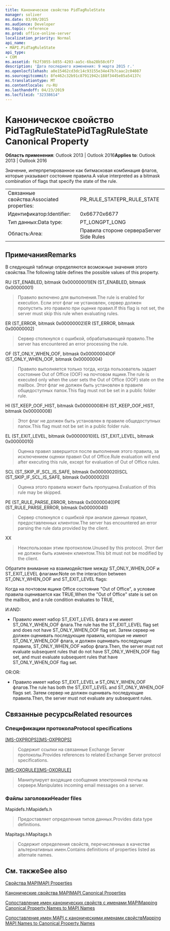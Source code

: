 ```yaml
---
title: Каноническое свойство PidTagRuleState
manager: soliver
ms.date: 03/09/2015
ms.audience: Developer
ms.topic: reference
ms.prod: office-online-server
localization_priority: Normal
api_name:
- MAPI.PidTagRuleState
api_type:
- COM
ms.assetid: f62f3055-b855-4203-aa5c-6ba28b58c6f7
description: 'Дата последнего изменения: 9 марта 2015 г.'
ms.openlocfilehash: a0e15462cd3dc14c93155e34e47b7caac2c04087
ms.sourcegitcommit: 8fe462c32b91c87911942c188f3445e85a54137c
ms.translationtype: MT
ms.contentlocale: ru-RU
ms.lasthandoff: 04/23/2019
ms.locfileid: "32338614"
---
```

# <a name="pidtagrulestate-canonical-property"></a><span data-ttu-id="d1641-103">Каноническое свойство PidTagRuleState</span><span class="sxs-lookup"><span data-stu-id="d1641-103">PidTagRuleState Canonical Property</span></span>

  
  
<span data-ttu-id="d1641-104">**Область применения**: Outlook 2013 | Outlook 2016</span><span class="sxs-lookup"><span data-stu-id="d1641-104">**Applies to**: Outlook 2013 | Outlook 2016</span></span> 
  
<span data-ttu-id="d1641-105">Значение, интерпретированное как битмасковая комбинация флагов, которые указывают состояние правила.</span><span class="sxs-lookup"><span data-stu-id="d1641-105">A value interpreted as a bitmask combination of flags that specify the state of the rule.</span></span>
  
|||
|:-----|:-----|
|<span data-ttu-id="d1641-106">Связанные свойства:</span><span class="sxs-lookup"><span data-stu-id="d1641-106">Associated properties:</span></span>  <br/> |<span data-ttu-id="d1641-107">PR_RULE_STATE</span><span class="sxs-lookup"><span data-stu-id="d1641-107">PR_RULE_STATE</span></span>  <br/> |
|<span data-ttu-id="d1641-108">Идентификатор:</span><span class="sxs-lookup"><span data-stu-id="d1641-108">Identifier:</span></span>  <br/> |<span data-ttu-id="d1641-109">0x6677</span><span class="sxs-lookup"><span data-stu-id="d1641-109">0x6677</span></span>  <br/> |
|<span data-ttu-id="d1641-110">Тип данных:</span><span class="sxs-lookup"><span data-stu-id="d1641-110">Data type:</span></span>  <br/> |<span data-ttu-id="d1641-111">PT_LONG</span><span class="sxs-lookup"><span data-stu-id="d1641-111">PT_LONG</span></span>  <br/> |
|<span data-ttu-id="d1641-112">Область:</span><span class="sxs-lookup"><span data-stu-id="d1641-112">Area:</span></span>  <br/> |<span data-ttu-id="d1641-113">Правила стороне сервера</span><span class="sxs-lookup"><span data-stu-id="d1641-113">Server Side Rules</span></span>  <br/> |
   
## <a name="remarks"></a><span data-ttu-id="d1641-114">Примечания</span><span class="sxs-lookup"><span data-stu-id="d1641-114">Remarks</span></span>

<span data-ttu-id="d1641-115">В следующей таблице определяются возможные значения этого свойства.</span><span class="sxs-lookup"><span data-stu-id="d1641-115">The following table defines the possible values of this property.</span></span>
  
<span data-ttu-id="d1641-116">RU (ST_ENABLED, bitmask 0x00000001)</span><span class="sxs-lookup"><span data-stu-id="d1641-116">EN (ST_ENABLED, bitmask 0x00000001)</span></span>
  
> <span data-ttu-id="d1641-117">Правило включено для выполнения.</span><span class="sxs-lookup"><span data-stu-id="d1641-117">The rule is enabled for execution.</span></span> <span data-ttu-id="d1641-118">Если этот флаг не установлен, сервер должен пропустить это правило при оценке правил.</span><span class="sxs-lookup"><span data-stu-id="d1641-118">If this flag is not set, the server must skip this rule when evaluating rules.</span></span>
    
<span data-ttu-id="d1641-119">ER (ST_ERROR, bitmask 0x00000002)</span><span class="sxs-lookup"><span data-stu-id="d1641-119">ER (ST_ERROR, bitmask 0x00000002)</span></span>
  
> <span data-ttu-id="d1641-120">Сервер столкнулся с ошибкой, обрабатывающей правило.</span><span class="sxs-lookup"><span data-stu-id="d1641-120">The server has encountered an error processing the rule.</span></span>
    
<span data-ttu-id="d1641-121">OF (ST_ONLY_WHEN_OOF, bitmask 0x00000004)</span><span class="sxs-lookup"><span data-stu-id="d1641-121">OF (ST_ONLY_WHEN_OOF, bitmask 0x00000004)</span></span>
  
> <span data-ttu-id="d1641-122">Правило выполняется только тогда, когда пользователь задает состояние Out of Office (OOF) на почтовом ящике.</span><span class="sxs-lookup"><span data-stu-id="d1641-122">The rule is executed only when the user sets the Out of Office (OOF) state on the mailbox.</span></span> <span data-ttu-id="d1641-123">Этот флаг не должен быть установлен в правиле общедоступных папок.</span><span class="sxs-lookup"><span data-stu-id="d1641-123">This flag must not be set in a public folder rule.</span></span>
    
<span data-ttu-id="d1641-124">HI (ST_KEEP_OOF_HIST, bitmask 0x00000008)</span><span class="sxs-lookup"><span data-stu-id="d1641-124">HI (ST_KEEP_OOF_HIST, bitmask 0x00000008)</span></span>
  
> <span data-ttu-id="d1641-125">Этот флаг не должен быть установлен в правиле общедоступных папок.</span><span class="sxs-lookup"><span data-stu-id="d1641-125">This flag must not be set in a public folder rule.</span></span>
    
<span data-ttu-id="d1641-126">EL (ST_EXIT_LEVEL, bitmask 0x00000010)</span><span class="sxs-lookup"><span data-stu-id="d1641-126">EL (ST_EXIT_LEVEL, bitmask 0x00000010)</span></span>
  
> <span data-ttu-id="d1641-127">Оценка правил завершится после выполнения этого правила, за исключением оценки правил Out of Office.</span><span class="sxs-lookup"><span data-stu-id="d1641-127">Rule evaluation will end after executing this rule, except for evaluation of Out of Office rules.</span></span>
    
<span data-ttu-id="d1641-128">SCL (ST_SKIP_IF_SCL_IS_SAFE, bitmask 0x00000020)</span><span class="sxs-lookup"><span data-stu-id="d1641-128">SCL (ST_SKIP_IF_SCL_IS_SAFE, bitmask 0x00000020)</span></span>
  
> <span data-ttu-id="d1641-129">Оценка этого правила может быть пропущена.</span><span class="sxs-lookup"><span data-stu-id="d1641-129">Evaluation of this rule may be skipped.</span></span>
    
<span data-ttu-id="d1641-130">PE (ST_RULE_PARSE_ERROR, bitmask 0x00000040)</span><span class="sxs-lookup"><span data-stu-id="d1641-130">PE (ST_RULE_PARSE_ERROR, bitmask 0x00000040)</span></span>
  
> <span data-ttu-id="d1641-131">Сервер столкнулся с ошибкой при анализе данных правил, предоставленных клиентом.</span><span class="sxs-lookup"><span data-stu-id="d1641-131">The server has encountered an error parsing the rule data provided by the client.</span></span>
    
<span data-ttu-id="d1641-132">X</span><span class="sxs-lookup"><span data-stu-id="d1641-132">X</span></span>
  
> <span data-ttu-id="d1641-133">Неиспользован этим протоколом.</span><span class="sxs-lookup"><span data-stu-id="d1641-133">Unused by this protocol.</span></span> <span data-ttu-id="d1641-134">Этот бит не должен быть изменен клиентом.</span><span class="sxs-lookup"><span data-stu-id="d1641-134">This bit must not be modified by the client.</span></span>
    
<span data-ttu-id="d1641-135">Обратите внимание на взаимодействие между ST_ONLY_WHEN_OOF и ST_EXIT_LEVEL флагами:</span><span class="sxs-lookup"><span data-stu-id="d1641-135">Note on the interaction between ST_ONLY_WHEN_OOF and ST_EXIT_LEVEL flags:</span></span> 
  
<span data-ttu-id="d1641-136">Когда на почтовом ящике Office состояние "Out of Office", а условие правила оценивается как TRUE,</span><span class="sxs-lookup"><span data-stu-id="d1641-136">When the "Out of Office" state is set on the mailbox, and a rule condition evaluates to TRUE,</span></span> 
  
<span data-ttu-id="d1641-137">И:</span><span class="sxs-lookup"><span data-stu-id="d1641-137">AND:</span></span>
  
- <span data-ttu-id="d1641-138">Правило имеет набор ST_EXIT_LEVEL флага и не имеет ST_ONLY_WHEN_OOF флага.</span><span class="sxs-lookup"><span data-stu-id="d1641-138">The rule has the ST_EXIT_LEVEL flag set and does not have ST_ONLY_WHEN_OOF flag set.</span></span> <span data-ttu-id="d1641-139">Затем сервер не должен оценивать последующие правила, которые не имеют ST_ONLY_WHEN_OOF флага, и должен оценивать последующие правила, ST_ONLY_WHEN_OOF набор флага.</span><span class="sxs-lookup"><span data-stu-id="d1641-139">Then, the server must not evaluate subsequent rules that do not have ST_ONLY_WHEN_OOF flag set, and must evaluate subsequent rules that have ST_ONLY_WHEN_OOF flag set.</span></span>
    
<span data-ttu-id="d1641-140">OR:</span><span class="sxs-lookup"><span data-stu-id="d1641-140">OR:</span></span>
  
- <span data-ttu-id="d1641-141">Правило имеет набор ST_EXIT_LEVEL и ST_ONLY_WHEN_OOF флагов.</span><span class="sxs-lookup"><span data-stu-id="d1641-141">The rule has both the ST_EXIT_LEVEL and ST_ONLY_WHEN_OOF flags set.</span></span> <span data-ttu-id="d1641-142">Затем сервер не должен оценивать последующие правила.</span><span class="sxs-lookup"><span data-stu-id="d1641-142">Then, the server must not evaluate any subsequent rules.</span></span>
    
## <a name="related-resources"></a><span data-ttu-id="d1641-143">Связанные ресурсы</span><span class="sxs-lookup"><span data-stu-id="d1641-143">Related resources</span></span>

### <a name="protocol-specifications"></a><span data-ttu-id="d1641-144">Спецификации протокола</span><span class="sxs-lookup"><span data-stu-id="d1641-144">Protocol specifications</span></span>

<span data-ttu-id="d1641-145">[[MS-OXPROPS]](https://msdn.microsoft.com/library/f6ab1613-aefe-447d-a49c-18217230b148%28Office.15%29.aspx)</span><span class="sxs-lookup"><span data-stu-id="d1641-145">[[MS-OXPROPS]](https://msdn.microsoft.com/library/f6ab1613-aefe-447d-a49c-18217230b148%28Office.15%29.aspx)</span></span>
  
> <span data-ttu-id="d1641-146">Содержит ссылки на связанные Exchange Server протоколы.</span><span class="sxs-lookup"><span data-stu-id="d1641-146">Provides references to related Exchange Server protocol specifications.</span></span>
    
<span data-ttu-id="d1641-147">[[MS-OXORULE]](https://msdn.microsoft.com/library/70ac9436-501e-43e2-9163-20d2b546b886%28Office.15%29.aspx)</span><span class="sxs-lookup"><span data-stu-id="d1641-147">[[MS-OXORULE]](https://msdn.microsoft.com/library/70ac9436-501e-43e2-9163-20d2b546b886%28Office.15%29.aspx)</span></span>
  
> <span data-ttu-id="d1641-148">Манипулирует входящие сообщения электронной почты на сервере.</span><span class="sxs-lookup"><span data-stu-id="d1641-148">Manipulates incoming email messages on a server.</span></span>
    
### <a name="header-files"></a><span data-ttu-id="d1641-149">Файлы заголовки</span><span class="sxs-lookup"><span data-stu-id="d1641-149">Header files</span></span>

<span data-ttu-id="d1641-150">Mapidefs.h</span><span class="sxs-lookup"><span data-stu-id="d1641-150">Mapidefs.h</span></span>
  
> <span data-ttu-id="d1641-151">Предоставляет определения типов данных.</span><span class="sxs-lookup"><span data-stu-id="d1641-151">Provides data type definitions.</span></span>
    
<span data-ttu-id="d1641-152">Mapitags.h</span><span class="sxs-lookup"><span data-stu-id="d1641-152">Mapitags.h</span></span>
  
> <span data-ttu-id="d1641-153">Содержит определения свойств, перечисленных в качестве альтернативных имен.</span><span class="sxs-lookup"><span data-stu-id="d1641-153">Contains definitions of properties listed as alternate names.</span></span>
    
## <a name="see-also"></a><span data-ttu-id="d1641-154">См. также</span><span class="sxs-lookup"><span data-stu-id="d1641-154">See also</span></span>



[<span data-ttu-id="d1641-155">Свойства MAPI</span><span class="sxs-lookup"><span data-stu-id="d1641-155">MAPI Properties</span></span>](mapi-properties.md)
  
[<span data-ttu-id="d1641-156">Канонические свойства MAPI</span><span class="sxs-lookup"><span data-stu-id="d1641-156">MAPI Canonical Properties</span></span>](mapi-canonical-properties.md)
  
[<span data-ttu-id="d1641-157">Сопоставление имен канонических свойств с именами MAPI</span><span class="sxs-lookup"><span data-stu-id="d1641-157">Mapping Canonical Property Names to MAPI Names</span></span>](mapping-canonical-property-names-to-mapi-names.md)
  
[<span data-ttu-id="d1641-158">Сопоставление имен MAPI с каноническими именами свойств</span><span class="sxs-lookup"><span data-stu-id="d1641-158">Mapping MAPI Names to Canonical Property Names</span></span>](mapping-mapi-names-to-canonical-property-names.md)

